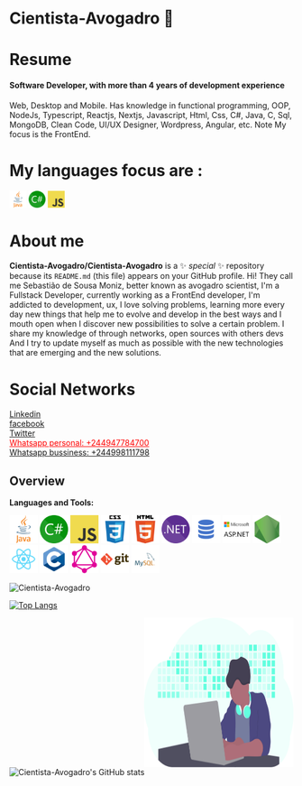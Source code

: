 # Cientista-Avogadro 👋

<h1>Resume</h1>

#### Software Developer, with more than 4 years of development experience
Web, Desktop and Mobile. Has knowledge in functional programming, OOP, NodeJs,
Typescript, Reactjs, Nextjs, Javascript, Html, Css, C#, Java, C, Sql, MongoDB, Clean
Code, UI/UX Designer, Wordpress, Angular, etc.
Note My focus is the FrontEnd.

<h1>My languages focus are :</h1>
<code><img height="30" src="https://raw.githubusercontent.com/github/explore/80688e429a7d4ef2fca1e82350fe8e3517d3494d/topics/java/java.png"></code>
<code><img height="30" src="https://raw.githubusercontent.com/github/explore/80688e429a7d4ef2fca1e82350fe8e3517d3494d/topics/csharp/csharp.png"></code>
<code><img height="30" src="https://raw.githubusercontent.com/github/explore/80688e429a7d4ef2fca1e82350fe8e3517d3494d/topics/javascript/javascript.png"></code>

<h1>About me</h1>

**Cientista-Avogadro/Cientista-Avogadro** is a ✨ _special_ ✨ repository because its `README.md` (this file) appears on your GitHub profile.
Hi! They call me Sebastião de Sousa Moniz, better known as avogadro scientist,
I'm a Fullstack Developer, currently working as a FrontEnd developer,
I'm addicted to development, ux, I love solving problems, learning more every day
new things that help me to evolve and develop in the best ways and I
mouth open when I discover new possibilities to solve a certain
problem.
I share my knowledge of through networks, open sources with others
devs And I try to update myself as much as possible with the new technologies that are emerging and
the new solutions.


 <h1>Social Networks</h1>
 <a href="https://www.linkedin.com/in/sebasti%C3%A3o-de-sousa-moniz/">Linkedin</a>
 <br>
 <a href="https://www.facebook.com/Cientistass">facebook</a>
  <br>
 <a href="https://twitter.com/cientista_2022">Twitter</a>
  <br>
 <a href="tel:+244947784700" style="color:red">Whatsapp personal: +244947784700</a>
 <br>
 <a href="tel:+244998111798">Whatsapp bussiness: +244998111798</a>


## Overview

**Languages and Tools:**

<code><img height="50" src="https://raw.githubusercontent.com/github/explore/80688e429a7d4ef2fca1e82350fe8e3517d3494d/topics/java/java.png"></code>
<code><img height="50" src="https://raw.githubusercontent.com/github/explore/80688e429a7d4ef2fca1e82350fe8e3517d3494d/topics/csharp/csharp.png"></code>
<code><img height="50" src="https://raw.githubusercontent.com/github/explore/80688e429a7d4ef2fca1e82350fe8e3517d3494d/topics/javascript/javascript.png"></code>
<code><img height="50" src="https://raw.githubusercontent.com/github/explore/80688e429a7d4ef2fca1e82350fe8e3517d3494d/topics/css/css.png"></code>
<code><img height="50" src="https://raw.githubusercontent.com/github/explore/80688e429a7d4ef2fca1e82350fe8e3517d3494d/topics/html/html.png"></code>
<code><img height="50" src="https://raw.githubusercontent.com/github/explore/80688e429a7d4ef2fca1e82350fe8e3517d3494d/topics/dotnet/dotnet.png"></code>
<code><img height="50" src="https://raw.githubusercontent.com/github/explore/80688e429a7d4ef2fca1e82350fe8e3517d3494d/topics/sql/sql.png"></code>
<code><img height="50" src="https://raw.githubusercontent.com/github/explore/80688e429a7d4ef2fca1e82350fe8e3517d3494d/topics/aspnet/aspnet.png"></code>
<code><img height="50" src="https://raw.githubusercontent.com/github/explore/80688e429a7d4ef2fca1e82350fe8e3517d3494d/topics/nodejs/nodejs.png"></code>
<code><img height="50" src="https://raw.githubusercontent.com/github/explore/80688e429a7d4ef2fca1e82350fe8e3517d3494d/topics/react/react.png"></code>
<code><img height="50" src="https://raw.githubusercontent.com/github/explore/80688e429a7d4ef2fca1e82350fe8e3517d3494d/topics/c/c.png"></code>
<code><img height="50" src="https://raw.githubusercontent.com/github/explore/5c058a388828bb5fde0bcafd4bc867b5bb3f26f3/topics/graphql/graphql.png"></code>
<code><img height="50" src="https://raw.githubusercontent.com/github/explore/80688e429a7d4ef2fca1e82350fe8e3517d3494d/topics/git/git.png"></code>
<code><img height="50" src="https://raw.githubusercontent.com/github/explore/80688e429a7d4ef2fca1e82350fe8e3517d3494d/topics/mysql/mysql.png"></code>

<p><img src="https://komarev.com/ghpvc/?username=Cientista-Avogadro" alt="Cientista-Avogadro" /> </p>


[![Top Langs](https://github-readme-stats.vercel.app/api/top-langs/?username=Cientista-Avogadro&layout=compact)](https://github.com/anuraghazra/github-readme-stats)

<img align="right" src="https://github.com/AlienDev66/AlienDev66/blob/master/undraw_developer_activity_bv83.svg" alt="Illustration of AlienDev66" width=265px height=265px/>

![Cientista-Avogadro's GitHub stats](https://github-readme-stats.vercel.app/api?username=Cientista-Avogadro&count_private=true&show_icons=true&theme=radical)


